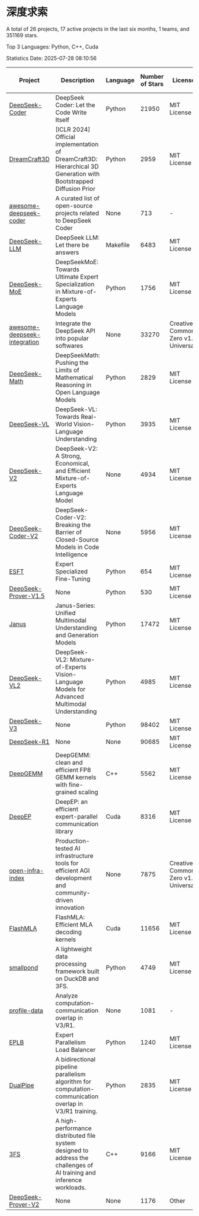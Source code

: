 # 深度求索

A total of 26 projects, 17 active projects in the last six months, 1 teams, and 351169 stars.

Top 3 Languages: Python, C++, Cuda

Statistics Date: 2025-07-28 08:10:56

| Project | Description | Language | Number of Stars | License | Creation Date | Last Updated Date | Last Pushed Date |
| --- | --- | --- | --- | --- | --- | --- | --- |
| [DeepSeek-Coder](https://github.com/deepseek-ai/DeepSeek-Coder) | DeepSeek Coder: Let the Code Write Itself | Python | 21950 | MIT License | 2023-10-20 | 2025-07-28 | 2024-05-21 |
| [DreamCraft3D](https://github.com/deepseek-ai/DreamCraft3D) | [ICLR 2024] Official implementation of DreamCraft3D: Hierarchical 3D Generation with Bootstrapped Diffusion Prior | Python | 2959 | MIT License | 2023-10-23 | 2025-07-28 | 2025-04-22 |
| [awesome-deepseek-coder](https://github.com/deepseek-ai/awesome-deepseek-coder) | A curated list of open-source projects related to DeepSeek Coder | None | 713 | - | 2023-11-06 | 2025-07-27 | 2024-04-03 |
| [DeepSeek-LLM](https://github.com/deepseek-ai/DeepSeek-LLM) | DeepSeek LLM: Let there be answers | Makefile | 6483 | MIT License | 2023-11-29 | 2025-07-27 | 2024-02-04 |
| [DeepSeek-MoE](https://github.com/deepseek-ai/DeepSeek-MoE) | DeepSeekMoE: Towards Ultimate Expert Specialization in Mixture-of-Experts Language Models | Python | 1756 | MIT License | 2024-01-02 | 2025-07-28 | 2024-01-16 |
| [awesome-deepseek-integration](https://github.com/deepseek-ai/awesome-deepseek-integration) | Integrate the DeepSeek API into popular softwares | None | 33270 | Creative Commons Zero v1.0 Universal | 2024-01-11 | 2025-07-28 | 2025-05-13 |
| [DeepSeek-Math](https://github.com/deepseek-ai/DeepSeek-Math) | DeepSeekMath: Pushing the Limits of Mathematical Reasoning in Open Language Models | Python | 2829 | MIT License | 2024-02-05 | 2025-07-27 | 2024-04-15 |
| [DeepSeek-VL](https://github.com/deepseek-ai/DeepSeek-VL) | DeepSeek-VL: Towards Real-World Vision-Language Understanding | Python | 3935 | MIT License | 2024-03-07 | 2025-07-28 | 2024-04-24 |
| [DeepSeek-V2](https://github.com/deepseek-ai/DeepSeek-V2) | DeepSeek-V2: A Strong, Economical, and Efficient Mixture-of-Experts Language Model | None | 4934 | MIT License | 2024-04-22 | 2025-07-28 | 2024-09-25 |
| [DeepSeek-Coder-V2](https://github.com/deepseek-ai/DeepSeek-Coder-V2) | DeepSeek-Coder-V2: Breaking the Barrier of Closed-Source Models in Code Intelligence | None | 5956 | MIT License | 2024-06-14 | 2025-07-28 | 2024-09-24 |
| [ESFT](https://github.com/deepseek-ai/ESFT) | Expert Specialized Fine-Tuning | Python | 654 | MIT License | 2024-07-04 | 2025-07-26 | 2025-05-22 |
| [DeepSeek-Prover-V1.5](https://github.com/deepseek-ai/DeepSeek-Prover-V1.5) | None | Python | 530 | MIT License | 2024-08-15 | 2025-07-25 | 2024-08-16 |
| [Janus](https://github.com/deepseek-ai/Janus) | Janus-Series: Unified Multimodal Understanding and Generation Models | Python | 17472 | MIT License | 2024-10-18 | 2025-07-26 | 2025-02-01 |
| [DeepSeek-VL2](https://github.com/deepseek-ai/DeepSeek-VL2) | DeepSeek-VL2: Mixture-of-Experts Vision-Language Models for Advanced Multimodal Understanding | Python | 4985 | MIT License | 2024-12-13 | 2025-07-28 | 2025-02-26 |
| [DeepSeek-V3](https://github.com/deepseek-ai/DeepSeek-V3) | None | Python | 98402 | MIT License | 2024-12-26 | 2025-07-28 | 2025-06-27 |
| [DeepSeek-R1](https://github.com/deepseek-ai/DeepSeek-R1) | None | None | 90685 | MIT License | 2025-01-20 | 2025-07-28 | 2025-06-27 |
| [DeepGEMM](https://github.com/deepseek-ai/DeepGEMM) | DeepGEMM: clean and efficient FP8 GEMM kernels with fine-grained scaling | C++ | 5562 | MIT License | 2025-02-13 | 2025-07-28 | 2025-07-28 |
| [DeepEP](https://github.com/deepseek-ai/DeepEP) | DeepEP: an efficient expert-parallel communication library | Cuda | 8316 | MIT License | 2025-02-17 | 2025-07-28 | 2025-07-22 |
| [open-infra-index](https://github.com/deepseek-ai/open-infra-index) | Production-tested AI infrastructure tools for efficient AGI development and community-driven innovation | None | 7875 | Creative Commons Zero v1.0 Universal | 2025-02-21 | 2025-07-28 | 2025-05-15 |
| [FlashMLA](https://github.com/deepseek-ai/FlashMLA) | FlashMLA: Efficient MLA decoding kernels | Cuda | 11656 | MIT License | 2025-02-21 | 2025-07-27 | 2025-04-29 |
| [smallpond](https://github.com/deepseek-ai/smallpond) | A lightweight data processing framework built on DuckDB and 3FS. | Python | 4749 | MIT License | 2025-02-24 | 2025-07-26 | 2025-03-05 |
| [profile-data](https://github.com/deepseek-ai/profile-data) | Analyze computation-communication overlap in V3/R1. | None | 1081 | - | 2025-02-26 | 2025-07-25 | 2025-03-21 |
| [EPLB](https://github.com/deepseek-ai/EPLB) | Expert Parallelism Load Balancer | Python | 1240 | MIT License | 2025-02-26 | 2025-07-25 | 2025-03-24 |
| [DualPipe](https://github.com/deepseek-ai/DualPipe) | A bidirectional pipeline parallelism algorithm for computation-communication overlap in V3/R1 training. | Python | 2835 | MIT License | 2025-02-26 | 2025-07-28 | 2025-03-10 |
| [3FS](https://github.com/deepseek-ai/3FS) |  A high-performance distributed file system designed to address the challenges of AI training and inference workloads.  | C++ | 9166 | MIT License | 2025-02-27 | 2025-07-28 | 2025-06-17 |
| [DeepSeek-Prover-V2](https://github.com/deepseek-ai/DeepSeek-Prover-V2) | None | None | 1176 | Other | 2025-04-30 | 2025-07-26 | 2025-07-18 |
